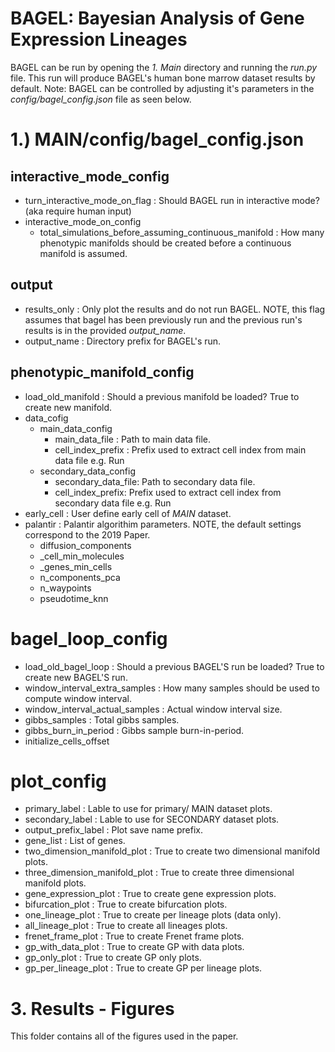 # BAGEL: Bayesian Analysis of Gene Expression Lineages

BAGEL can be run by opening the *1. Main* directory and running the *run.py* file. This run will produce BAGEL's human bone marrow dataset results by default. Note: BAGEL can be controlled by adjusting it's parameters in the *config/bagel_config.json* file as seen below.

# 1.) MAIN/config/bagel_config.json

## interactive_mode_config
- turn_interactive_mode_on_flag : Should BAGEL run in interactive mode? (aka require human input)
- interactive_mode_on_config
    - total_simulations_before_assuming_continuous_manifold : How many phenotypic manifolds should be created before a continuous manifold is assumed. 

## output
- results_only : Only plot the results and do not run BAGEL. NOTE, this flag assumes that bagel has been previously run and the previous run's results is in the provided *output_name*.
- output_name : Directory prefix for BAGEL's run.

## phenotypic_manifold_config
- load_old_manifold : Should a previous manifold be loaded? True to create new manifold.
- data_cofig
    - main_data_config
        - main_data_file : Path to main data file.
        - cell_index_prefix : Prefix used to extract cell index from main data file e.g. Run
    - secondary_data_config
        - secondary_data_file: Path to secondary data file.
        - cell_index_prefix: Prefix used to extract cell index from secondary data file e.g. Run
- early_cell : User define early cell of *MAIN* dataset.
- palantir : Palantir algorithim parameters. NOTE, the default settings correspond to the 2019 Paper.
    - diffusion_components
    - _cell_min_molecules 
    - _genes_min_cells
    - n_components_pca
    - n_waypoints
    - pseudotime_knn

# bagel_loop_config
- load_old_bagel_loop : Should a previous BAGEL'S run be loaded? True to create new BAGEL'S run.
- window_interval_extra_samples : How many samples should be used to compute window interval.
- window_interval_actual_samples : Actual window interval size.
- gibbs_samples : Total gibbs samples.
- gibbs_burn_in_period : Gibbs sample burn-in-period.
- initialize_cells_offset

# plot_config
- primary_label : Lable to use for primary/ MAIN dataset plots.
- secondary_label : Lable to use for SECONDARY dataset plots.
- output_prefix_label : Plot save name prefix.
- gene_list : List of genes. 
- two_dimension_manifold_plot : True to create two dimensional manifold plots.
- three_dimension_manifold_plot : True to create three dimensional manifold plots.
- gene_expression_plot : True to create gene expression plots.
- bifurcation_plot : True to create bifurcation plots.
- one_lineage_plot : True to create per lineage plots (data only).
- all_lineage_plot : True to create all lineages plots.
- frenet_frame_plot : True to create Frenet frame plots.
- gp_with_data_plot : True to create GP with data plots.
- gp_only_plot : True to create GP only plots.
- gp_per_lineage_plot : True to create GP per lineage plots.

# 3. Results - Figures
This folder contains all of the figures used in the paper.

